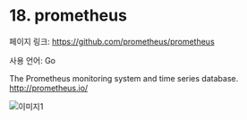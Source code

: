 # 18. prometheus

페이지 링크: https://github.com/prometheus/prometheus

사용 언어: Go

The Prometheus monitoring system and time series database. 
http://prometheus.io/

![이미지1](../master/img/002-19.png)